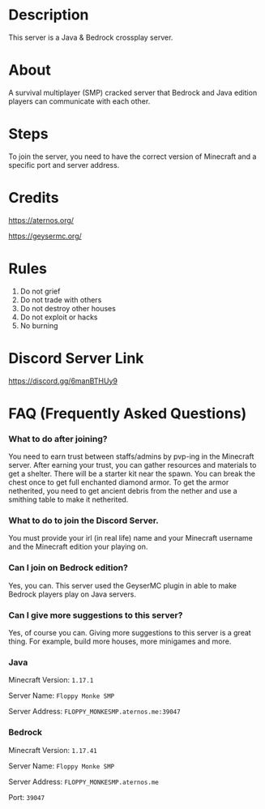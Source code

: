 # Description

This server is a Java & Bedrock crossplay server.

# About

A survival multiplayer (SMP) cracked server that Bedrock and Java edition players can communicate with each other.

# Steps

To join the server, you need to have the correct version of Minecraft and a specific port and server address.

# Credits
https://aternos.org/

https://geysermc.org/

# Rules

1. Do not grief
2. Do not trade with others
3. Do not destroy other houses
4. Do not exploit or hacks
5. No burning

# Discord Server Link
https://discord.gg/6manBTHUy9

# FAQ (Frequently Asked Questions)
### What to do after joining?
You need to earn trust between staffs/admins by pvp-ing in the Minecraft server. After earning your trust, you can gather resources and materials to get a shelter. There will be a starter kit near the spawn. You can break the chest once to get full enchanted diamond armor. To get the armor netherited, you need to get ancient debris from the nether and use a smithing table to make it netherited.
### What to do to join the Discord Server.
You must provide your irl (in real life) name and your Minecraft username and the Minecraft edition your playing on. 
### Can I join on Bedrock edition? 
Yes, you can. This server used the GeyserMC plugin in able to make Bedrock players play on Java servers. 
### Can I give more suggestions to this server? 
Yes, of course you can. Giving more suggestions to this server is a great thing. For example, build more houses, more minigames and more. 

### Java

Minecraft Version: `1.17.1`

Server Name: `Floppy Monke SMP`

Server Address: `FLOPPY_MONKESMP.aternos.me:39047`

### Bedrock

Minecraft Version: `1.17.41`

Server Name: `Floppy Monke SMP`

Server Address: `FLOPPY_MONKESMP.aternos.me`

Port: `39047`
